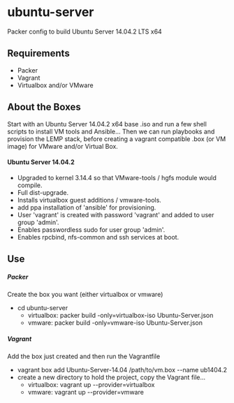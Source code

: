 ubuntu-server
===========
Packer config to build Ubuntu Server 14.04.2 LTS x64

## Requirements
* Packer
* Vagrant
* Virtualbox and/or VMware

## About the Boxes
Start with an Ubuntu Server 14.04.2 x64 base .iso and run a few shell scripts to install VM tools and Ansible...
Then we can run playbooks and provision the LEMP stack, before creating a vagrant compatible .box (or VM image) for VMware and/or Virtual Box.

#### Ubuntu Server 14.04.2
 - Upgraded to kernel 3.14.4 so that VMware-tools / hgfs module would compile.
 - Full dist-upgrade.
 - Installs virtualbox guest additions / vmware-tools.
 - add ppa installation of 'ansible' for provisioning.
 - User 'vagrant' is created with password 'vagrant' and added to user group 'admin'.
 - Enables passwordless sudo for user group 'admin'.
 - Enables rpcbind, nfs-common and ssh services at boot.
 
## Use
##### Packer #####
Create the box you want (either virtualbox or vmware)

 - cd ubuntu-server
   - virtualbox: packer build -only=virtualbox-iso Ubuntu-Server.json
   - vmware: packer build -only=vmware-iso Ubuntu-Server.json 
 
##### Vagrant #####
Add the box just created and then run the Vagrantfile

 - vagrant box add Ubuntu-Server-14.04 /path/to/vm.box --name ub1404.2
 - create a new directory to hold the project, copy the Vagrant file...
   - virtualbox: vagrant up --provider=virtualbox
   - vmware: vagrant up --provider=vmware
